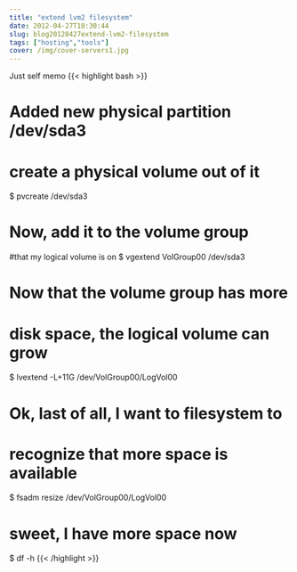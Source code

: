 ```yaml
---
title: "extend lvm2 filesystem"
date: 2012-04-27T10:30:44
slug: blog20120427extend-lvm2-filesystem
tags: ["hosting","tools"]
cover: /img/cover-servers1.jpg
---
```


Just self memo
{{< highlight bash >}}

  # Added new physical partition /dev/sda3
  # create a physical volume out of it
  $ pvcreate /dev/sda3


  # Now, add it to the volume group
  #that my logical volume is on
  $ vgextend VolGroup00 /dev/sda3


  # Now that the volume group has more
  # disk space, the logical volume can grow
  $ lvextend -L+11G /dev/VolGroup00/LogVol00


  # Ok, last of all, I want to filesystem to
  # recognize that more space is available
  $ fsadm resize /dev/VolGroup00/LogVol00

  # sweet, I have more space now
  $ df -h
{{< /highlight >}}
